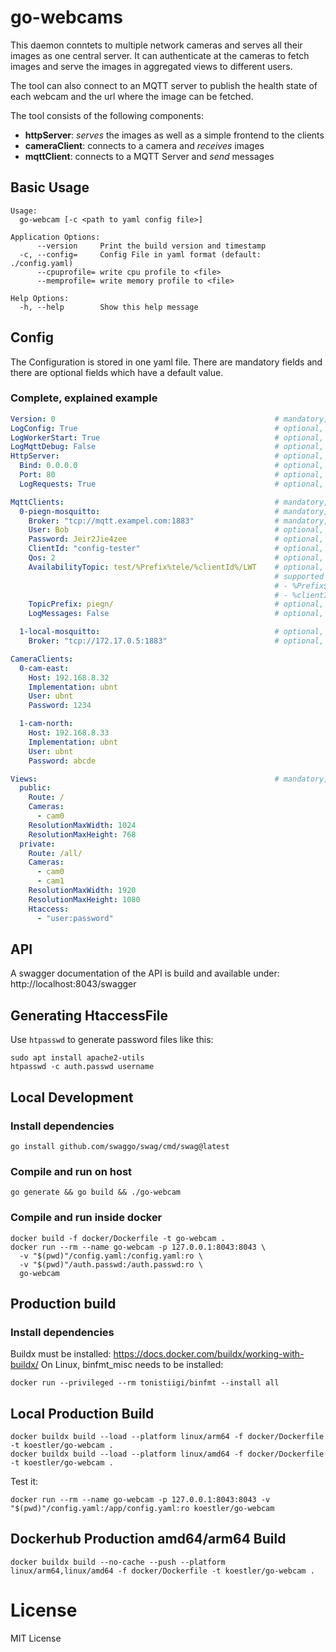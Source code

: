 # go-webcams

This daemon conntets to multiple network cameras and serves all their images as one central server. It can authenticate
at the cameras to fetch images and serve the images in aggregated views to different users.

The tool can also connect to an MQTT server to publish the health state of each webcam and the url where the image can
be fetched.

The tool consists of the following components:

* **httpServer**: *serves* the images as well as a simple frontend to the clients
* **cameraClient**: connects to a camera and *receives* images
* **mqttClient**: connects to a MQTT Server and *send* messages

## Basic Usage

```
Usage:
  go-webcam [-c <path to yaml config file>]

Application Options:
      --version     Print the build version and timestamp
  -c, --config=     Config File in yaml format (default: ./config.yaml)
      --cpuprofile= write cpu profile to <file>
      --memprofile= write memory profile to <file>

Help Options:
  -h, --help        Show this help message
```

## Config

The Configuration is stored in one yaml file. There are mandatory fields and there are optional fields which have a
default value.

### Complete, explained example

```yaml
Version: 0                                                 # mandatory, version is always 0 (reserved for later use)
LogConfig: True                                            # optional, default False, outputs the configuration including defaults on startup
LogWorkerStart: True                                       # optional, default False, write log for starting / stoping of workers
LogMqttDebug: False                                        # optional, default False, enable debug output of the mqtt module
HttpServer:                                                # optional, default Disabled, start the http server
  Bind: 0.0.0.0                                            # optional, default ::1 (ipv6 loopback)
  Port: 80                                                 # optional, default 8042
  LogRequests: True                                        # optional, default False, log all requests to stdout

MqttClients:                                               # mandatory, a list of MQTT servers to connect to
  0-piegn-mosquitto:                                       # mandatory, an arbitrary name used in log outputs and for reference in the converters section
    Broker: "tcp://mqtt.exampel.com:1883"                  # mandatory, the address / port of the server
    User: Bob                                              # optional, if given used for login
    Password: Jeir2Jie4zee                                 # optional, if given used for login
    ClientId: "config-tester"                              # optional, default go-webcam, client-id sent to the server
    Qos: 2                                                 # optional, default 0, QOS-level used for subscriptions
    AvailabilityTopic: test/%Prefix%tele/%clientId%/LWT    # optional, if given, a message with Online/Offline will be published on connect/disconnect
                                                           # supported placeholders:
                                                           # - %Prefix$   : as specified in this config section
                                                           # - %clientId% : as specified in this config section
    TopicPrefix: piegn/                                    # optional, default empty
    LogMessages: False                                     # optional, default False, logs all received messages

  1-local-mosquitto:                                       # optional, a second MQTT erver
    Broker: "tcp://172.17.0.5:1883"                        # optional, the second MQTT servers broker...

CameraClients:
  0-cam-east:
    Host: 192.168.8.32
    Implementation: ubnt
    User: ubnt
    Password: 1234

  1-cam-north:
    Host: 192.168.8.33
    Implementation: ubnt
    User: ubnt
    Password: abcde

Views:                                                     # mandatory, a list of Views that shall be available
  public:
    Route: /
    Cameras:
      - cam0
    ResolutionMaxWidth: 1024
    ResolutionMaxHeight: 768
  private:
    Route: /all/
    Cameras:
      - cam0
      - cam1
    ResolutionMaxWidth: 1920
    ResolutionMaxHeight: 1080
    Htaccess:
      - "user:password"
```  

## API

A swagger documentation of the API is build and available under: http://localhost:8043/swagger

## Generating HtaccessFile
Use `htpasswd` to generate password files like this:
```
sudo apt install apache2-utils
htpasswd -c auth.passwd username
```

## Local Development

### Install dependencies
```
go install github.com/swaggo/swag/cmd/swag@latest
```

### Compile and run on host
```
go generate && go build && ./go-webcam
```

### Compile and run inside docker
```
docker build -f docker/Dockerfile -t go-webcam .
docker run --rm --name go-webcam -p 127.0.0.1:8043:8043 \
  -v "$(pwd)"/config.yaml:/config.yaml:ro \
  -v "$(pwd)"/auth.passwd:/auth.passwd:ro \
  go-webcam
```

## Production build
### Install dependencies
Buildx must be installed: https://docs.docker.com/buildx/working-with-buildx/
On Linux, binfmt_misc needs to be installed:
```
docker run --privileged --rm tonistiigi/binfmt --install all
```

## Local Production Build
```
docker buildx build --load --platform linux/arm64 -f docker/Dockerfile -t koestler/go-webcam .
docker buildx build --load --platform linux/amd64 -f docker/Dockerfile -t koestler/go-webcam .
```

Test it:
```
docker run --rm --name go-webcam -p 127.0.0.1:8043:8043 -v "$(pwd)"/config.yaml:/app/config.yaml:ro koestler/go-webcam
```

## Dockerhub Production amd64/arm64 Build
```
docker buildx build --no-cache --push --platform linux/arm64,linux/amd64 -f docker/Dockerfile -t koestler/go-webcam .
```

# License

MIT License